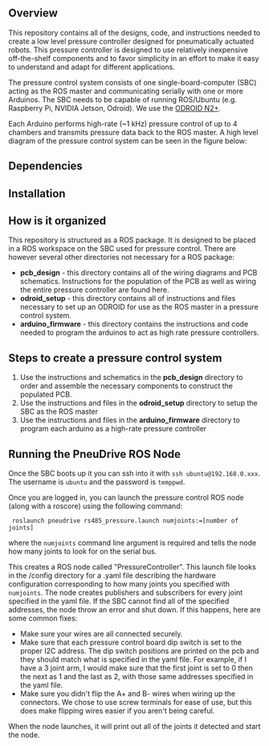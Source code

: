 ## Overview

This repository contains all of the designs, code, and instructions needed to create a low level pressure controller designed for pneumatically actuated robots. This pressure controller is designed to use relatively inexpensive off-the-shelf components and to favor simplicity in an effort to make it easy to understand and adapt for different applications.

The pressure control system consists of one single-board-computer (SBC) acting as the ROS master and communicating serially with one or more Arduinos. The SBC needs to be capable of running ROS/Ubuntu (e.g. Raspberry Pi, NVIDIA Jetson, Odroid). We use the [ODROID N2+](https://www.hardkernel.com/shop/odroid-n2-with-4gbyte-ram-2/). 

Each Arduino performs high-rate (~1 kHz) pressure control of up to 4 chambers and transmits pressure data back to the ROS master. A high level diagram of the pressure control system can be seen in the figure below:

## Dependencies

## Installation

## How is it organized

This repository is structured as a ROS package. It is designed to be placed in a ROS workspace on the SBC used for pressure control. There are however several other directories not necessary for a ROS package:

* **pcb_design** - this directory contains all of the wiring diagrams and PCB schematics. Instructions for the population of the PCB as well as wiring the entire pressure controller are found here.
* **odroid_setup** - this directory contains all of instructions and files necessary to set up an ODROID for use as the ROS master in a pressure control system.
* **arduino_firmware** - this directory contains the instructions and code needed to program the arduinos to act as high rate pressure controllers.


## Steps to create a pressure control system

1. Use the instructions and schematics in the **pcb_design** directory to order and assemble the necessary components to construct the populated PCB.
2. Use the instructions and files in the **odroid_setup** directory to setup the SBC as the ROS master
3. Use the instructions and files in the **arduino_firmware** directory to program each arduino as a high-rate pressure controller

## Running the PneuDrive ROS Node

Once the SBC boots up it you can ssh into it with ```ssh ubuntu@192.168.0.xxx```. The username is ```ubuntu``` and the password is ```temppwd```.

Once you are logged in, you can launch the pressure control ROS node (along with a roscore) using the following command:

``` roslaunch pneudrive rs485_pressure.launch numjoints:=[number of joints]```

where the ```numjoints``` command line argument is required and tells the node how many joints to look for on the serial bus. 

This creates a ROS node called "PressureController". This launch file looks in the /config directory for a .yaml file describing the hardware configuration corresponding to how many joints you specified with ```numjoints```. The node creates publishers and subscribers for every joint specified in the yaml file. If the SBC cannot find all of the specified addresses, the node throw an error and shut down. If this happens, here are some common fixes:

* Make sure your wires are all connected securely.
* Make sure that each pressure control board dip switch is set to the proper I2C address. The dip switch positions are printed on the pcb and they should match what is specified in the yaml file. For example, if I have a 3 joint arm, I would make sure that the first joint is set to 0 then the next as 1 and the last as 2, with those same addresses specified in the yaml file. 
* Make sure you didn't flip the A+ and B- wires when wiring up the connectors. We chose to use screw terminals for ease of use, but this does make flipping wires easier if you aren't being careful. 

When the node launches, it will print out all of the joints it detected and start the node.


